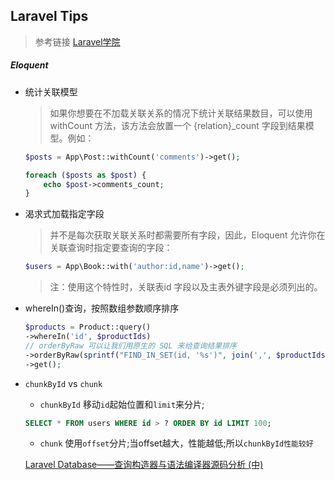 ## Laravel Tips

> 参考链接 [Laravel学院](https://laravelacademy.org/post/8203.html)

##### Eloquent

- 统计关联模型

    > 如果你想要在不加载关联关系的情况下统计关联结果数目，可以使用 withCount 方法，该方法会放置一个 {relation}_count 字段到结果模型。例如：

    ```php
    $posts = App\Post::withCount('comments')->get();

    foreach ($posts as $post) {
        echo $post->comments_count;
    }
    ```

- 渴求式加载指定字段

    > 并不是每次获取关联关系时都需要所有字段，因此，Eloquent 允许你在关联查询时指定要查询的字段：

    ```php
    $users = App\Book::with('author:id,name')->get();
    ```
    > 注：使用这个特性时，关联表id 字段以及主表外键字段是必须列出的。

- whereIn()查询，按照数组参数顺序排序
    ```php
    $products = Product::query()
    ->whereIn('id', $productIds)
    // orderByRaw 可以让我们用原生的 SQL 来给查询结果排序
    ->orderByRaw(sprintf("FIND_IN_SET(id, '%s')", join(',', $productIds)))
    ->get();
    ```

- `chunkById` vs `chunk`

  * `chunkById` 移动`id`起始位置和`limit`来分片;
  ```sql
  SELECT * FROM users WHERE id > ? ORDER BY id LIMIT 100;
  ```
  * `chunk` 使用`offset`分片;当offset越大，性能越低;所以`chunkById性能较好`

  [Laravel Database——查询构造器与语法编译器源码分析 (中)](https://laravel-china.org/articles/6249/laravel-database-query-constructor-and-syntax-compiler-source-code-analysis-in?order_by=vote_count&)

